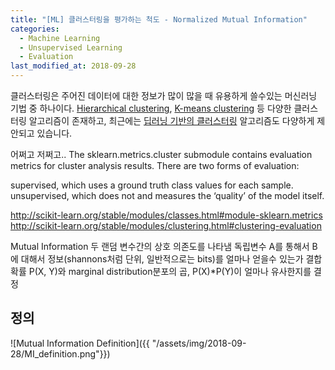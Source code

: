 ```yaml
---
title: "[ML] 클러스터링을 평가하는 척도 - Normalized Mutual Information"
categories: 
  - Machine Learning
  - Unsupervised Learning
  - Evaluation
last_modified_at: 2018-09-28
---
```


클러스터링은 주어진 데이터에 대한 정보가 많이 많을 때 유용하게 쓸수있는 머신러닝 기법 중 하나이다. 
[Hierarchical clustering](https://en.wikipedia.org/wiki/Hierarchical_clustering), [K-means clustering](https://en.wikipedia.org/wiki/K-means_clustering) 등 다양한 클러스터링 알고리즘이 존재하고, 최근에는 [딥러닝 기반의 클러스터링](https://arxiv.org/abs/1801.07648) 알고리즘도 다양하게 제안되고 있습니다. 

어쩌고 저쩌고..
The sklearn.metrics.cluster submodule contains evaluation metrics for cluster analysis results. There are two forms of evaluation:

supervised, which uses a ground truth class values for each sample.
unsupervised, which does not and measures the ‘quality’ of the model itself.

http://scikit-learn.org/stable/modules/classes.html#module-sklearn.metrics
http://scikit-learn.org/stable/modules/clustering.html#clustering-evaluation

Mutual Information 
두 랜덤 변수간의 상호 의존도를 나타냄
독립변수 A를 통해서 B에 대해서 정보(shannons처럼 단위, 일반적으로는 bits)를 얼마나 얻을수 있는가
결합확률 P(X, Y)와 marginal distribution분포의 곱, P(X)*P(Y)이 얼마나 유사한지를 결정

## 정의

![Mutual Information Definition]({{ "/assets/img/2018-09-28/MI_definition.png"}})
